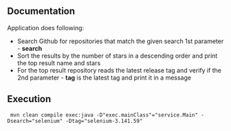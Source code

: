 
Documentation
-------------

Application does following:

- Search Github for repositories that match the given search 1st parameter - **search**
- Sort the results by the number of stars in a descending order and print the top result name and stars
- For the top result repository reads the latest release tag and verify if the 2nd parameter - **tag** is the latest tag and print it in a message


Execution
-------------
```
 mvn clean compile exec:java -D"exec.mainClass"="service.Main" -Dsearch="selenium" -Dtag="selenium-3.141.59"
```

